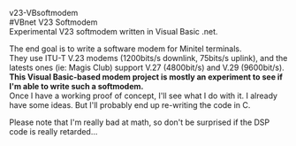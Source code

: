 v23-VBsoftmodem  
#VBnet V23 Softmodem  
Experimental V23 softmodem written in Visual Basic .net.  

The end goal is to write a software modem for Minitel terminals.  
They use ITU-T V.23 modems (1200bits/s downlink, 75bits/s uplink), and the latests ones (ie: Magis Club) support V.27 (4800bit/s) and V.29 (9600bit/s).  
**This Visual Basic-based modem project is mostly an experiment to see if I'm able to write such a softmodem.**  
Once I have a working proof of concept, I'll see what I do with it. I already have some ideas. But I'll probably end up re-writing the code in C.  

Please note that I'm really bad at math, so don't be surprised if the DSP code is really retarded...  

